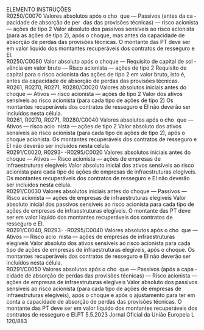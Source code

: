  
ELEMENTO  INSTRUÇÕES  
R0250/C0070  Valores absolutos após o cho ­
que — Passivos (antes da ca ­
pacidade de absorção de per ­
das das provisões técnicas) — 
risco acionista — ações de tipo 
2 Valor absoluto dos passivos sensíveis ao risco acionista (para as ações de tipo 2), 
após o choque, mas antes da capacidade de absorção de perdas das provisões 
técnicas. 
O montante das PT deve ser em valor líquido dos montantes recuperáveis dos 
contratos de resseguro e EI.  
R0250/C0080  Valor absoluto após o choque 
— Requisito de capital de sol ­
vência em valor bruto — Risco 
acionista — ações de tipo 2  Requisito de capital para o risco acionista das ações de tipo 2 em valor bruto, isto 
é, antes da capacidade de absorção de perdas das provisões técnicas.  
R0261, R0270, 
R0271, 
R0280/C0020  Valores absolutos iniciais antes 
do choque — Ativos — risco 
acionista — ações de tipo 2  Valor dos ativos sensíveis ao risco acionista (para cada tipo de ações de tipo 2) 
Os montantes recuperáveis dos contratos de resseguro e EI não deverão ser 
incluídos nesta célula.  
R0261, R0270, 
R0271, 
R0280/C0040  Valores absolutos após o cho ­
que — Ativos — risco acio ­
nista — ações de tipo 2  Valor absoluto dos ativos sensíveis ao risco acionista (para cada tipo de ações de 
tipo 2), após o choque acionista. 
Os montantes recuperáveis dos contratos de resseguro e EI não deverão ser 
incluídos nesta célula.  
R0291/C0020, 
R0293- 
-R0295/C0020  Valores absolutos iniciais antes 
do choque — Ativos — Risco 
acionista — ações de empresas 
de infraestruturas elegíveis  Valor absoluto inicial dos ativos sensíveis ao risco acionista para cada tipo de 
ações de empresas de infraestruturas elegíveis. 
Os montantes recuperáveis dos contratos de resseguro e EI não deverão ser 
incluídos nesta célula.  
R0291/C0030  Valores absolutos iniciais antes 
do choque — Passivos — 
Risco acionista — ações de 
empresas de infraestruturas 
elegíveis  Valor absoluto inicial dos passivos sensíveis ao risco acionista para cada tipo de 
ações de empresas de infraestruturas elegíveis. 
O montante das PT deve ser em valor líquido dos montantes recuperáveis dos 
contratos de resseguro e EI.  
R0291/C0040, 
R0293- 
-R0295/C0040  Valores absolutos após o cho ­
que — Ativos — Risco acio ­
nista — ações de empresas de 
infraestruturas elegíveis  Valor absoluto dos ativos sensíveis ao risco acionista para cada tipo de ações de 
empresas de infraestruturas elegíveis, após o choque. 
Os montantes recuperáveis dos contratos de resseguro e EI não deverão ser 
incluídos nesta célula.  
R0291/C0050  Valores absolutos após o cho ­
que — Passivos (após a capa ­
cidade de absorção de perdas 
das provisões técnicas) — 
Risco acionista — ações de 
empresas de infraestruturas 
elegíveis  Valor absoluto dos passivos sensíveis ao risco acionista (para cada tipo de ações 
de empresas de infraestruturas elegíveis), após o choque e após o ajustamento 
para ter em conta a capacidade de absorção de perdas das provisões técnicas. 
O montante das PT deve ser em valor líquido dos montantes recuperáveis dos 
contratos de resseguro e EI.PT  5.5.2023 Jornal Oficial da União Europeia L 120/883